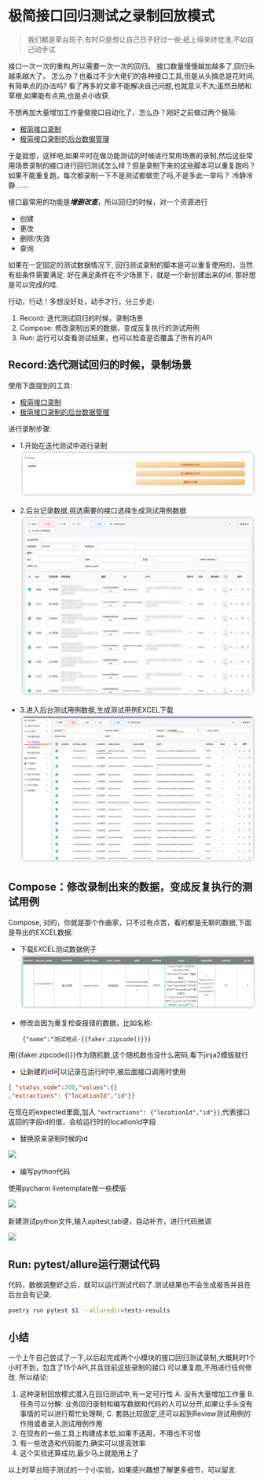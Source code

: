 # 极简接口回归测试之录制回放模式

> 我们都是草台班子,有时只是想让自己日子好过一些;纸上得来终觉浅,不如自己动手试

接口一次一次的重构,所以需要一次一次的回归。
接口数量慢慢越加越多了,回归头越来越大了。 怎么办？也看过不少大佬们的各种接口工具,但是从头搞总是花时间,有简单点的办法吗?
看了再多的文章不能解决自己问题,也就意义不大;虽然丑陋和草根,如果能有点用,也是点小收获.

不想再加大量增加工作量做接口自动化了，怎么办？刚好之前做过两个极简:
- [极简接口录制](https://testerhome.com/topics/36369)
- [极简接口录制的后台数据管理](https://testerhome.com/articles/36400)

于是就想，这样吧,如果平时在做功能测试的时候进行常用场景的录制,然后这些常用场景录制的接口进行回归测试怎么样？但是录制下来的这些脚本可以重复跑吗？如果不能重复跑，每次都录制一下不是测试都做完了吗,不是多此一举吗？ 冷静冷静 ......

接口最常用的功能是***增删改查***，所以回归的时候，对一个资源进行
- 创建
- 更改
- 删除/失效
- 查询

如果在一定固定的测试数据情况下, 回归测试录制的脚本是可以重复使用的，当然有些条件需要满足.
好在满足条件在不少场景下，就是一个新创建出来的id, 那好想是可以完成的哇. 

行动，行动！多想没好处，动手才行。分三步走:
1. Record: 迭代测试回归的时候，录制场景
2. Compose: 修改录制出来的数据，变成反复执行的测试用例
3. Run: 运行可以查看测试结果，也可以检查是否覆盖了所有的API

## Record:迭代测试回归的时候，录制场景

使用下面提到的工具:

- [极简接口录制](https://testerhome.com/topics/36369)
- [极简接口录制的后台数据管理](https://testerhome.com/articles/36400)

进行录制步骤: 

- 1.开始在迭代测试中进行录制
![](./2023-09-13-10-48-58.png)

- 2.后台记录数据,挑选需要的接口选择生成测试用例数据
![](./2023-09-13-10-48-43.png)
- 3.进入后台测试用例数据,生成测试用例EXCEL下载
![](./2023-09-13-10-50-01.png)

## Compose：修改录制出来的数据，变成反复执行的测试用例

Compose, 对的，你就是那个作曲家，只不过有点苦，看的都是无聊的数据,下面是导出的EXCEL数据:

- 下载EXCEL测试数据例子
![](./2023-09-13-12-27-22.png)

- 修改会因为重复检查报错的数据，比如名称:

```shell
    {"name":"测试地点-{{faker.zipcode()}}}
```
用{{faker.zipcode()}}作为随机数,这个随机数也没什么密码,看下jinja2模版就行 
- 让新建的id可以记录在运行时中,被后面接口调用时使用

```json
{ "status_code":200,"values":{}
,"extractions": {"locationId","id"}}
```
在现在的expected里面,加入
```"extractions": {"locationId","id"}}```,代表接口返回的字段id的值，会给运行时的locationId字段

- 替换原来录制时候的id

![](./2023-09-13-10-55-08.png)

- 编写python代码

使用pycharm livetemplate做一些模版

![](./2023-09-13-11-06-14.png)

新建测试python文件,输入apitest,tab键，自动补齐，进行代码微调

![](./2023-09-13-12-46-10.png)

## Run: pytest/allure运行测试代码

代码，数据调整好之后，就可以运行测试代码了.测试结果也不会生成报告并且在后台会有记录.

```sh
poetry run pytest $1 --alluredir=tests-results
```

## 小结

一个上午自己尝试了一下,以后起完成两个小模块的接口回归测试录制,大概耗时1个小时不到，包含了15个API,并且目前这些录制的接口
可以重复跑,不用进行任何修改. 所以结论:
1. 这种录制回放模式潜入在回归测试中,有一定可行性
   A. 没有大量增加工作量
   B. 任务可以分解: 业务回归录制和编写数据和代码的人可以分开,如果让手头没有事情的可以进行帮忙处理啊;
   C. 套路比较固定,还可以起到Review测试用例的作用或者录入测试用例作用
2. 在现有的一些工具上构建成本低,如果不适用，不用也不可惜
3. 有一些改造和代码能力,确实可以提高效率
4. 这个实验还算成功,最少马上就能用上了

以上时草台班子测试的一个小实验，如果感兴趣想了解更多细节，可以留言.
